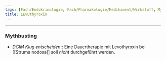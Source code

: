 ```yaml
---
tags: [Fach/Endokrinologie, Fach/Pharmakologie/Medikament/Wirkstoff, Mythbusting/DGIM-Klug-entscheiden]
title: LEVOthyroxin
---
```

---
### Mythbusting
- *DGIM Klug entscheiden*:: Eine Dauertherapie mit Levothyroxin bei [[Struma nodosa]] soll *nicht* durchgeführt werden.